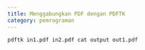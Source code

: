 ```yaml
---
title: Menggabungkan PDF dengan PDFTK
category: pemrograman
---
```


```bash
pdftk in1.pdf in2.pdf cat output out1.pdf
```

